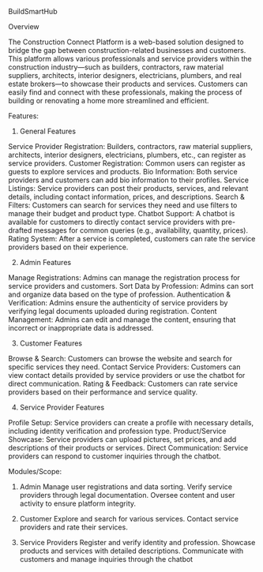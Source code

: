 
BuildSmartHub

Overview

The Construction Connect Platform is a web-based solution designed to bridge the gap between construction-related businesses and customers. This platform allows various professionals and service providers within the construction industry—such as builders, contractors, raw material suppliers, architects, interior designers, electricians, plumbers, and real estate brokers—to showcase their products and services. Customers can easily find and connect with these professionals, making the process of building or renovating a home more streamlined and efficient.

Features:

1. General Features

Service Provider Registration: Builders, contractors, raw material suppliers, architects, interior designers, electricians, plumbers, etc., can register as service providers.
Customer Registration: Common users can register as guests to explore services and products.
Bio Information: Both service providers and customers can add bio information to their profiles.
Service Listings: Service providers can post their products, services, and relevant details, including contact information, prices, and descriptions.
Search & Filters: Customers can search for services they need and use filters to manage their budget and product type.
Chatbot Support: A chatbot is available for customers to directly contact service providers with pre-drafted messages for common queries (e.g., availability, quantity, prices).
Rating System: After a service is completed, customers can rate the service providers based on their experience.

2. Admin Features

Manage Registrations: Admins can manage the registration process for service providers and customers.
Sort Data by Profession: Admins can sort and organize data based on the type of profession.
Authentication & Verification: Admins ensure the authenticity of service providers by verifying legal documents uploaded during registration.
Content Management: Admins can edit and manage the content, ensuring that incorrect or inappropriate data is addressed.

3. Customer Features

Browse & Search: Customers can browse the website and search for specific services they need.
Contact Service Providers: Customers can view contact details provided by service providers or use the chatbot for direct communication.
Rating & Feedback: Customers can rate service providers based on their performance and service quality.

4. Service Provider Features

Profile Setup: Service providers can create a profile with necessary details, including identity verification and profession type.
Product/Service Showcase: Service providers can upload pictures, set prices, and add descriptions of their products or services.
Direct Communication: Service providers can respond to customer inquiries through the chatbot.

Modules/Scope:

1. Admin
Manage user registrations and data sorting.
Verify service providers through legal documentation.
Oversee content and user activity to ensure platform integrity.

2. Customer
Explore and search for various services.
Contact service providers and rate their services.

3. Service Providers
Register and verify identity and profession.
Showcase products and services with detailed descriptions.
Communicate with customers and manage inquiries through the chatbot
